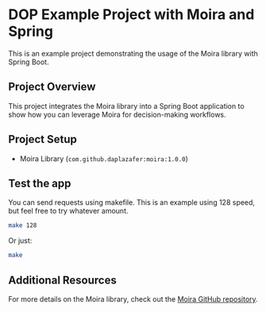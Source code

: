 # DOP Example Project with Moira and Spring

This is an example project demonstrating the usage of the Moira library with Spring Boot.

## Project Overview

This project integrates the Moira library into a Spring Boot application to show how you can leverage Moira for decision-making workflows.

## Project Setup

- Moira Library (`com.github.daplazafer:moira:1.0.0`)

## Test the app

You can send requests using makefile. This is an example using 128 speed, but feel free to try whatever amount.

```sh
make 128
```

Or just:

```sh
make
```


## Additional Resources

For more details on the Moira library, check out the [Moira GitHub repository](https://github.com/daplazafer/moira).
